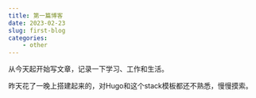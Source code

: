 ```yaml
---
title: 第一篇博客
date: 2023-02-23
slug: first-blog
categories:
    - other
---
```

从今天起开始写文章，记录一下学习、工作和生活。

昨天花了一晚上搭建起来的，对Hugo和这个stack模板都还不熟悉，慢慢摸索。
